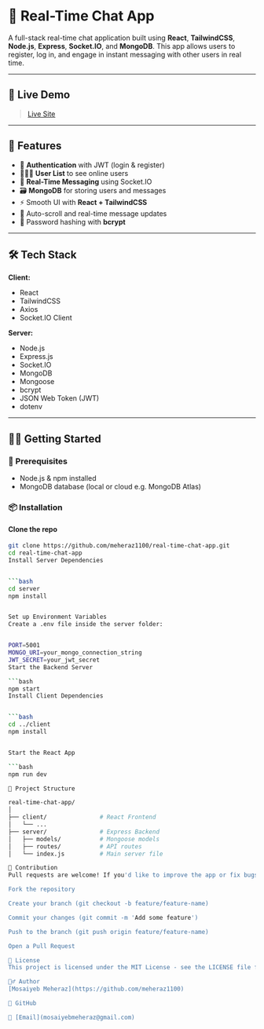 # 💬 Real-Time Chat App

A full-stack real-time chat application built using **React**, **TailwindCSS**, **Node.js**, **Express**, **Socket.IO**, and **MongoDB**. This app allows users to register, log in, and engage in instant messaging with other users in real time.

---

## 🚀 Live Demo

> [Live Site](https://real-time-chat-app-y2ne.onrender.com)

---

## 📌 Features

- 🔐 **Authentication** with JWT (login & register)
- 🧑‍🤝‍🧑 **User List** to see online users
- 💬 **Real-Time Messaging** using Socket.IO
- 🗃️ **MongoDB** for storing users and messages
- ⚡ Smooth UI with **React + TailwindCSS**
- 🔁 Auto-scroll and real-time message updates
- 🔐 Password hashing with **bcrypt**

---

## 🛠️ Tech Stack

**Client:**  
- React  
- TailwindCSS  
- Axios  
- Socket.IO Client  

**Server:**  
- Node.js  
- Express.js  
- Socket.IO  
- MongoDB  
- Mongoose  
- bcrypt  
- JSON Web Token (JWT)  
- dotenv  

---

## 🧑‍💻 Getting Started

### 🔧 Prerequisites

- Node.js & npm installed
- MongoDB database (local or cloud e.g. MongoDB Atlas)

### 📦 Installation

#### Clone the repo
```bash
git clone https://github.com/meheraz1100/real-time-chat-app.git
cd real-time-chat-app
Install Server Dependencies


```bash
cd server
npm install


Set up Environment Variables
Create a .env file inside the server folder:


PORT=5001
MONGO_URI=your_mongo_connection_string
JWT_SECRET=your_jwt_secret
Start the Backend Server

```bash
npm start
Install Client Dependencies


```bash
cd ../client
npm install


Start the React App

```bash
npm run dev

📁 Project Structure

real-time-chat-app/
│
├── client/               # React Frontend
│   └── ...
├── server/               # Express Backend
│   ├── models/           # Mongoose models
│   ├── routes/           # API routes
│   └── index.js          # Main server file

🤝 Contribution
Pull requests are welcome! If you'd like to improve the app or fix bugs:

Fork the repository

Create your branch (git checkout -b feature/feature-name)

Commit your changes (git commit -m 'Add some feature')

Push to the branch (git push origin feature/feature-name)

Open a Pull Request

📄 License
This project is licensed under the MIT License - see the LICENSE file for details.

🙋‍♂️ Author
[Mosaiyeb Meheraz](https://github.com/meheraz1100)

🔗 GitHub

📧 [Email](mosaiyebmeheraz@gmail.com)

